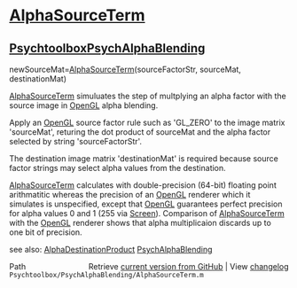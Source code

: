 # [AlphaSourceTerm](AlphaSourceTerm)
## [Psychtoolbox](Psychtoolbox)[PsychAlphaBlending](PsychAlphaBlending)

newSourceMat=[AlphaSourceTerm](AlphaSourceTerm)(sourceFactorStr, sourceMat, destinationMat)  
  
[AlphaSourceTerm](AlphaSourceTerm) simuluates the step of multplying an alpha factor with the  
source image in [OpenGL](OpenGL) alpha blending.      
  
Apply an [OpenGL](OpenGL) source factor rule such as 'GL\_ZERO' to the image matrix  
'sourceMat', returing the dot product of sourceMat and the alpha factor  
selected by string 'sourceFactorStr'.    
  
The destination image matrix 'destinationMat' is required because source  
factor strings may select alpha values from the destination.  
  
[AlphaSourceTerm](AlphaSourceTerm) calculates with double-precision (64-bit) floating point  
arithmatitic whereas the precision of an [OpenGL](OpenGL) renderer which it  
simulates is unspecified, except that [OpenGL](OpenGL) guarantees perfect precision  
for alpha values 0 and 1 (255 via [Screen](Screen)).  Comparison of [AlphaSourceTerm](AlphaSourceTerm)  
with the [OpenGL](OpenGL) renderer shows that alpha multiplicaion discards up to  
one bit of precision.    
  
see also: [AlphaDestinationProduct](AlphaDestinationProduct) [PsychAlphaBlending](PsychAlphaBlending)  




<div class="code_header" style="text-align:right;">
  <span style="float:left;">Path&nbsp;&nbsp;</span> <span class="counter">Retrieve <a href=
  "https://raw.github.com/Psychtoolbox-3/Psychtoolbox-3/beta/Psychtoolbox/PsychAlphaBlending/AlphaSourceTerm.m">current version from GitHub</a> | View <a href=
  "https://github.com/Psychtoolbox-3/Psychtoolbox-3/commits/beta/Psychtoolbox/PsychAlphaBlending/AlphaSourceTerm.m">changelog</a></span>
</div>
<div class="code">
  <code>Psychtoolbox/PsychAlphaBlending/AlphaSourceTerm.m</code>
</div>

